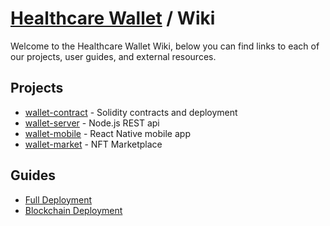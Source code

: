 # [Healthcare Wallet](https://github.com/Healthcare-Wallet/wallet/tree/main) / Wiki

Welcome to the Healthcare Wallet Wiki, below you can find links to each of our projects, user guides, and external resources.

## Projects

* [wallet-contract](https://github.com/Healthcare-Wallet/wallet/tree/main/wallet-contract) - Solidity contracts and deployment
* [wallet-server](https://github.com/Healthcare-Wallet/wallet/tree/main/wallet-server) - Node.js REST api
* [wallet-mobile](https://github.com/Healthcare-Wallet/wallet/tree/main/wallet-mobile) - React Native mobile app
* [wallet-market](https://github.com/Healthcare-Wallet/wallet/tree/main/wallet-market) - NFT Marketplace

## Guides

* [Full Deployment](https://github.com/Healthcare-Wallet/wallet/tree/main/wiki/guides/FullDeployment.md)
* [Blockchain Deployment](https://github.com/Healthcare-Wallet/wallet/tree/main/wiki/guides/BlockchainDeployment.md)
